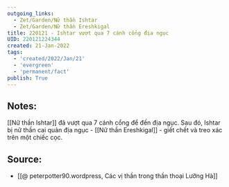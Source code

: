 ```yaml
---
outgoing_links:
  - Zet/Garden/Nữ thần Ishtar
  - Zet/Garden/Nữ thần Ereshkigal
title: 220121 - Ishtar vượt qua 7 cánh cổng địa ngục
UID: 220121224344
created: 21-Jan-2022
tags:
  - 'created/2022/Jan/21'
  - 'evergreen'
  - 'permanent/fact'
publish: True
---
```

## Notes:
[[Nữ thần Ishtar]] đã vượt qua 7 cánh cổng để đến địa ngục. Sau đó, Ishtar bị nữ thần cai quản địa ngục - [[Nữ thần Ereshkigal]] - giết chết và treo xác trên một chiếc cọc.

## Source:
- [[@ peterpotter90.wordpress, Các vị thần trong thần thoại Lưỡng Hà]]

